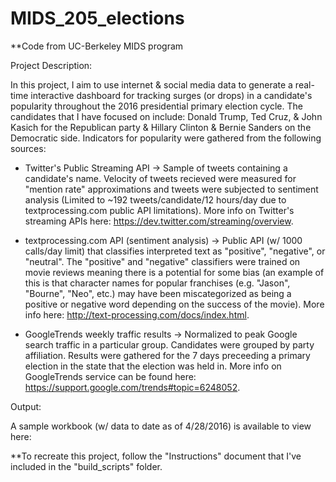 # MIDS_205_elections

**Code from UC-Berkeley MIDS program

Project Description:

In this project, I aim to use internet & social media data to generate a real-time interactive dashboard for tracking surges (or drops) in a candidate's popularity throughout the 2016 presidential primary election cycle. The candidates that I have focused on include: Donald Trump, Ted Cruz, & John Kasich for the Republican party & Hillary Clinton & Bernie Sanders on the Democratic side. Indicators for popularity were gathered from the following sources:

- Twitter's Public Streaming API -> Sample of tweets containing a candidate's name. Velocity of tweets recieved were measured for "mention rate" approximations and tweets were subjected to sentiment analysis (Limited to ~192 tweets/candidate/12 hours/day due to textprocessing.com public API limitations). More info on Twitter's streaming APIs here: https://dev.twitter.com/streaming/overview.

- textprocessing.com API (sentiment analysis) -> Public API (w/ 1000 calls/day limit) that classifies interpreted text as "positive", "negative", or "neutral".  The "positive" and "negative" classifiers were trained on movie reviews meaning there is a potential for some bias (an example of this is that character names for popular franchises (e.g. "Jason", "Bourne", "Neo", etc.) may have been miscategorized as being a positive or negative word depending on the success of the movie).  More info here: http://text-processing.com/docs/index.html.

- GoogleTrends weekly traffic results -> Normalized to peak Google search traffic in a particular group. Candidates were grouped by party affiliation. Results were gathered for the 7 days preceeding a primary election in the state that the election was held in. More info on GoogleTrends service can be found here: https://support.google.com/trends#topic=6248052.

Output:

A sample workbook (w/ data to date as of 4/28/2016) is available to view here: 

**To recreate this project, follow the "Instructions" document that I've included in the "build_scripts" folder.
